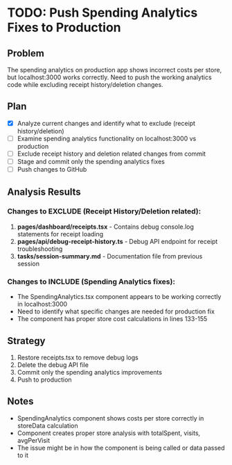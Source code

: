 # TODO: Push Spending Analytics Fixes to Production

## Problem

The spending analytics on production app shows incorrect costs per store, but localhost:3000 works correctly. Need to push the working analytics code while excluding receipt history/deletion changes.

## Plan

- [x] Analyze current changes and identify what to exclude (receipt history/deletion)
- [ ] Examine spending analytics functionality on localhost:3000 vs production
- [ ] Exclude receipt history and deletion related changes from commit
- [ ] Stage and commit only the spending analytics fixes
- [ ] Push changes to GitHub

## Analysis Results

### Changes to EXCLUDE (Receipt History/Deletion related):

1. **pages/dashboard/receipts.tsx** - Contains debug console.log statements for receipt loading
2. **pages/api/debug-receipt-history.ts** - Debug API endpoint for receipt troubleshooting
3. **tasks/session-summary.md** - Documentation file from previous session

### Changes to INCLUDE (Spending Analytics fixes):

- The SpendingAnalytics.tsx component appears to be working correctly in localhost:3000
- Need to identify what specific changes are needed for production fix
- The component has proper store cost calculations in lines 133-155

## Strategy

1. Restore receipts.tsx to remove debug logs
2. Delete the debug API file
3. Commit only the spending analytics improvements
4. Push to production

## Notes

- SpendingAnalytics component shows costs per store correctly in storeData calculation
- Component creates proper store analysis with totalSpent, visits, avgPerVisit
- The issue might be in how the component is being called or data passed to it
